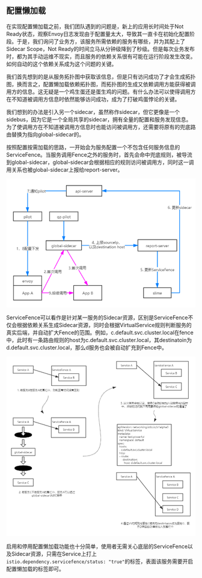 ## 配置懒加载

在实现配置懒加载之前，我们团队遇到的问题是，新上的应用长时间处于Not Ready状态，观察Envoy日志发现由于配置量太大，导致其一直卡在初始化配置阶段。于是，我们询问了业务方，该服务所需依赖的服务有哪些，并为其配上了Sidecar Scope，Not Ready的时间立马从分钟级降到了秒级。但是每次业务发布时，都为其手动运维不现实，而且服务的依赖关系很有可能在运行阶段发生改变。如何自动的这个依赖关系成为这个问题的关键。

我们首先想到的是从服务拓扑图中获取该信息，但是只有访问成功了才会生成拓扑图，换而言之，配置懒加载依赖拓扑图，而拓扑图的生成又依赖调用方能获得被调用方的信息。这无疑是一个鸡生蛋还是蛋生鸡的问题。有什么办法可以使得调用方在不知道被调用方信息时依然能够访问成功，成为了打破鸡蛋悖论的关键。

我们想到的办法是引入另一个sidecar，虽然称作sidecar，但它更像是一个sidebus，因为它是一个全局共享的sidecar，拥有全量的配置和服务发现信息。为了使调用方在不知道被调用方信息时也能访问被调用方，还需要将原有的兜底路由替换为指向global-sidecar的。

按照配置按需加载的思路，一开始会为服务配置一个不包含任何服务信息的ServiceFence。当服务调用Fence之外的服务时，首先会命中兜底规则，被导流到global-sidecar，global-sidecar会根据相应的规则访问被调用方，同时这一调用关系也被global-sidecar上报给report-server。

![LL--新架构](media\ll_newarch.png)

ServiceFence可以看作是针对某一服务的Sidecar资源，区别是ServiceFence不仅会根据依赖关系生成Sidecar资源，同时会根据VirtualService规则判断服务的真实后端，并自动扩大Fence的范围。例如，c.default.svc.cluster.local在fence中，此时有一条路由规则的host为c.default.svc.cluster.local，其destinatoin为d.default.svc.cluster.local，那么d服务也会被自动扩充到Fence中。

![服务围栏](media\ll.png)



启用和停用配置懒加载功能也十分简单，使用者无需关心底层的ServiceFence以及Sidecar资源，只需在Service上打上`istio.dependency.servicefence/status: "true"`的标签，表面该服务需要开启配置懒加载的标签即可。
